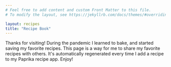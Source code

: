 ```yaml
---
# Feel free to add content and custom Front Matter to this file.
# To modify the layout, see https://jekyllrb.com/docs/themes/#overriding-theme-defaults

layout: recipes
title: "Recipe Book"
---
```

Thanks for visiting! During the pandemic I learned to bake, and started saving my favorite recipes. This page is a way for me to share my favorite recipes with others. It's automatically regenerated every time I add a recipe to my Paprika recipe app. Enjoy!